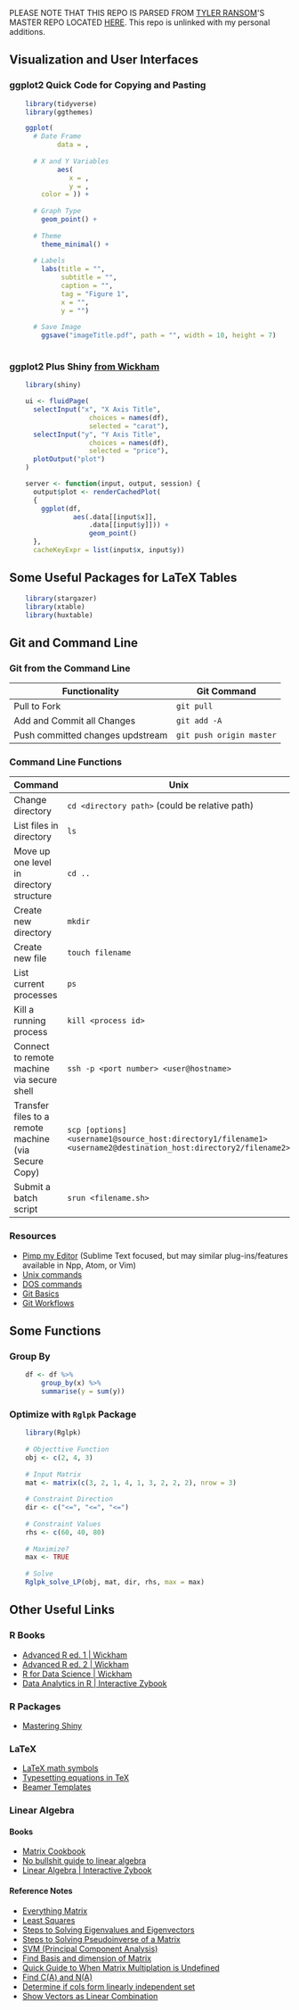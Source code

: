 PLEASE NOTE THAT THIS REPO IS PARSED FROM [TYLER RANSOM](http://tyleransom.github.io)'S MASTER REPO LOCATED [HERE](https://github.com/tyleransom/DScourseS20). This repo is unlinked with my personal additions.

## Visualization and User Interfaces
### ggplot2 Quick Code for Copying and Pasting
```r
	library(tidyverse)
	library(ggthemes)

	ggplot(
	  # Date Frame
			data = ,
			
	  # X and Y Variables
			aes(
			   x = ,
			   y = ,
		color = )) +
	  
	  # Graph Type
		geom_point() +
	  
	  # Theme
		theme_minimal() +
	  
	  # Labels
		labs(title = "",
			 subtitle = "",
			 caption = "",
			 tag = "Figure 1",
			 x = "",
			 y = "")
	  
	  # Save Image
		ggsave("imageTitle.pdf", path = "", width = 10, height = 7)
		
```
	
### ggplot2 Plus Shiny [from Wickham](https://mastering-shiny.org/action-graphics.html#cached-plots)
```r
	library(shiny)

	ui <- fluidPage(
	  selectInput("x", "X Axis Title", 
					choices = names(df), 
					selected = "carat"),
	  selectInput("y", "Y Axis Title", 
					choices = names(df), 
					selected = "price"),
	  plotOutput("plot")
	)

	server <- function(input, output, session) {
	  output$plot <- renderCachedPlot(
	  {
		ggplot(df, 
				aes(.data[[input$x]], 
					.data[[input$y]])) + 
					geom_point()
	  },
	  cacheKeyExpr = list(input$x, input$y))
```
	 
## Some Useful Packages for LaTeX Tables
```r
	library(stargazer)
	library(xtable)
	library(huxtable)
```

## Git and Command Line
### Git from the Command Line
| Functionality                                               | Git Command                                                      |
|-------------------------------------------------------------|------------------------------------------------------------------|
| Pull to Fork                                                | `git pull`                                                       |
| Add and Commit all Changes                                  | `git add -A`                                                     |
| Push committed changes updstream                            | `git push origin master`                                         |
		
		
### Command Line Functions
| Command                                              | Unix                                                                                                         | DOS                                                                                                                              |
|------------------------------------------------------|--------------------------------------------------------------------------------------------------------------|----------------------------------------------------------------------------------------------------------------------------------|
| Change directory                                     | `cd <directory path>` (could be relative path)                                                                 | `cd `                                                                                                                              |
| List files in directory                              | `ls  `                                                                                                         | `dir`                                                                                                                              |
| Move up one level in directory structure             | `cd .. `                                                                                                       | `cd ..`                                                                                                                            |
| Create new directory                                 | `mkdir`                                                                                                        | `md`                                                                                                                              |
| Create new file                                      | `touch filename`                                                                                               | `copy con filename`                                                                                                               |
| List current processes                               | `ps`                                                                                                           | `tasklist`                                                                                                                         |
| Kill a running process                               | `kill <process id>`                                                                                            | `Taskkill /PID <process id> /F  `                                                                                                  |
| Connect to remote machine via secure shell           | `ssh -p <port number> <user@hostname>`                                                                         | `<path to PuTTY.exe> -ssh <username@host> <port number>  `                                                                         |
| Transfer files to a remote machine (via Secure Copy) | `scp [options] <username1@source_host:directory1/filename1> <username2@destination_host:directory2/filename2>` | `pscp -scp [options] <username1@source_host:directory1/filename1> <username2@destination_host:directory2/filename2>`              |
| Submit a batch script                                | `srun <filename.sh>`                                                                                           | unlikely to do this. If need to, see [here](https://stackoverflow.com/questions/26522789/how-to-run-sh-on-windows-command-prompt) |

### Resources
* [Pimp my Editor](http://slides.com/nicklang/pimp-my-editor#/) (Sublime Text focused, but may similar plug-ins/features available in Npp, Atom, or Vim)
* [Unix commands](https://files.fosswire.com/2007/08/fwunixref.pdf)
* [DOS commands](https://en.wikipedia.org/wiki/List_of_DOS_commands)
* [Git Basics](https://www.youtube.com/watch?v=U8GBXvdmHT4)
* [Git Workflows](http://blog.endpoint.com/2014/05/git-workflows-that-work.html)

## Some Functions
### Group By
```r
	df <- df %>%
        group_by(x) %>%
        summarise(y = sum(y))
```

### Optimize with `Rglpk` Package
```r
	library(Rglpk)
	
	# Objecttive Function
	obj <- c(2, 4, 3)
	
	# Input Matrix
	mat <- matrix(c(3, 2, 1, 4, 1, 3, 2, 2, 2), nrow = 3)
	
	# Constraint Direction
	dir <- c("<=", "<=", "<=")
	
	# Constraint Values
	rhs <- c(60, 40, 80)
	
	# Maximize?
	max <- TRUE
	
	# Solve
	Rglpk_solve_LP(obj, mat, dir, rhs, max = max)

```

## Other Useful Links
	
### R Books
* [Advanced R ed. 1 | Wickham](http://adv-r.had.co.nz/)
* [Advanced R ed. 2 | Wickham](https://adv-r.hadley.nz/)
* [R for Data Science | Wickham](https://r4ds.had.co.nz/)
* [Data Analytics in R | Interactive Zybook](https://learn.zybooks.com/zybook/FundamentalsOfDataAnalyticsRR2)
		
### R Packages
* [Mastering Shiny](https://mastering-shiny.org/)
		
### LaTeX
* [LaTeX math symbols](http://web.ift.uib.no/Teori/KURS/WRK/TeX/symALL.html)
* [Typesetting equations in TeX](http://moser-isi.ethz.ch/docs/typeset_equations.pdf)
* [Beamer Templates](https://www.overleaf.com/gallery/tagged/presentation)

### Linear Algebra
#### Books
* [Matrix Cookbook](https://www.math.uwaterloo.ca/~hwolkowi/matrixcookbook.pdf)
* [No bullshit guide to linear algebra](https://minireference.com/static/excerpts/noBSguide2LA_preview.pdf)
* [Linear Algebra | Interactive Zybook](https://learn.zybooks.com/zybook/LinearAlgebraR58)
	
#### Reference Notes
* [Everything Matrix](https://matrixcalc.org/en/)
* [Least Squares](https://web.stanford.edu/~mrosenfe/soc_meth_proj3/matrix_OLS_NYU_notes.pdf)
* [Steps to Solving Eigenvalues and Eigenvectors](https://matrixcalc.org/en/vectors.html#eigenvectors%28%7B%7B3,4%7D,%7B4,9%7D%7D%29)
* [Steps to Solving Pseudoinverse of a Matrix](https://atozmath.com/MatrixEv.aspx?q=pseudoinverse&q1=2%2c-1%3b4%2c-2%3b-2%2c1%60pseudoinverse%60&dm=F&dp=8&do=1#PrevPart)
* [SVM (Principal Component Analysis)](https://github.com/tyleransom/DScourseS20/blob/master/MachineLearning/UnsupervisedLearning.md)
* [Find Basis and dimension of Matrix](https://learn.zybooks.com/zybook/LinearAlgebraR58/chapter/4/section/4?content_resource_id=37834906)
* [Quick Guide to When Matrix Multiplation is Undefined](https://www.khanacademy.org/math/precalculus/x9e81a4f98389efdf:matrices/x9e81a4f98389efdf:properties-of-matrix-multiplication/a/matrix-multiplication-dimensions)
* [Find C(A) and N(A)](https://www.mathdetail.com/solution.php)
* [Determine if cols form linearly independent set](https://www.youtube.com/watch?v=Vb15ChrXZHs)
* [Show Vectors as Linear Combination](https://www.google.com/search?q=how+to+show+that+something+is+a+linear+combination+of+other+vectors&oq=how+to+show+that+something+is+a+linear+combination+&aqs=chrome.1.69i57j33.10895j0j7&sourceid=chrome&ie=UTF-8#kpvalbx=_g_imXuugMIyqsgWn6qQw47)

